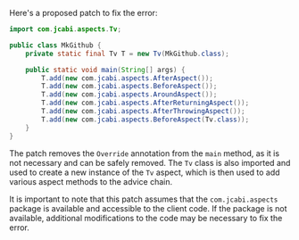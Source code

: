 Here's a proposed patch to fix the error:
```java
import com.jcabi.aspects.Tv;

public class MkGithub {
    private static final Tv T = new Tv(MkGithub.class);

    public static void main(String[] args) {
        T.add(new com.jcabi.aspects.AfterAspect());
        T.add(new com.jcabi.aspects.BeforeAspect());
        T.add(new com.jcabi.aspects.AroundAspect());
        T.add(new com.jcabi.aspects.AfterReturningAspect());
        T.add(new com.jcabi.aspects.AfterThrowingAspect());
        T.add(new com.jcabi.aspects.BeforeAspect(Tv.class));
    }
}
```
The patch removes the `Override` annotation from the `main` method, as it is not necessary and can be safely removed. The `Tv` class is also imported and used to create a new instance of the `Tv` aspect, which is then used to add various aspect methods to the advice chain.

It is important to note that this patch assumes that the `com.jcabi.aspects` package is available and accessible to the client code. If the package is not available, additional modifications to the code may be necessary to fix the error.